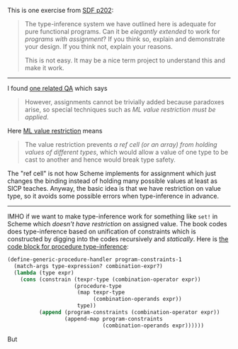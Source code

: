 This is one exercise from [SDF p202][1]:
> The type-inference system we have outlined here is adequate for
pure functional programs. Can it be *elegantly extended* to work for
*programs with assignment*? If you think so, explain and
demonstrate your design. If you think not, explain your reasons.
>
> This is not easy. It may be a nice term project to understand this
and make it work.

---

I found [one related QA][2] which says
> However, assignments cannot be trivially added because paradoxes arise, so special techniques such as *ML value restriction must be applied*.

Here [ML value restriction][3] means
> The value restriction prevents *a ref cell (or an array) from holding values of different types*, which would allow a value of one type to be cast to another and hence would break type safety.

The "ref cell" is not how Scheme implements for assignment which just changes the binding instead of holding many possible values at least as SICP teaches. Anyway, the basic idea is that we have restriction on value type, so it avoids some possible errors when type-inference in advance.

---

IMHO if we want to make type-inference work for something like `set!` in Scheme which *doesn't have restriction* on assigned value. The book codes does type-inference based on unification of constraints which is constructed by digging into the codes recursively and *statically*. Here is [the code block for procedure type-inference][4]:
```scheme
(define-generic-procedure-handler program-constraints-1
  (match-args type-expression? combination-expr?)
  (lambda (type expr)
    (cons (constrain (texpr-type (combination-operator expr))
                     (procedure-type 
                      (map texpr-type
                           (combination-operands expr))
                      type))
          (append (program-constraints (combination-operator expr))
                  (append-map program-constraints
                              (combination-operands expr))))))
```

But 


  [1]: https://mitpress.ublish.com/ebook/software-design-for-flexibility-preview/12618/197
  [2]: https://stackoverflow.com/q/8066608/21294350
  [3]: http://mlton.org/ValueRestriction
  [4]: https://github.com/sci-42ver/SDF_exercise_solution/blob/9be284d292312196dd0d8e7fa838eca226f512a9/software/sdf/unification/type-resolver.scm#L429-L439